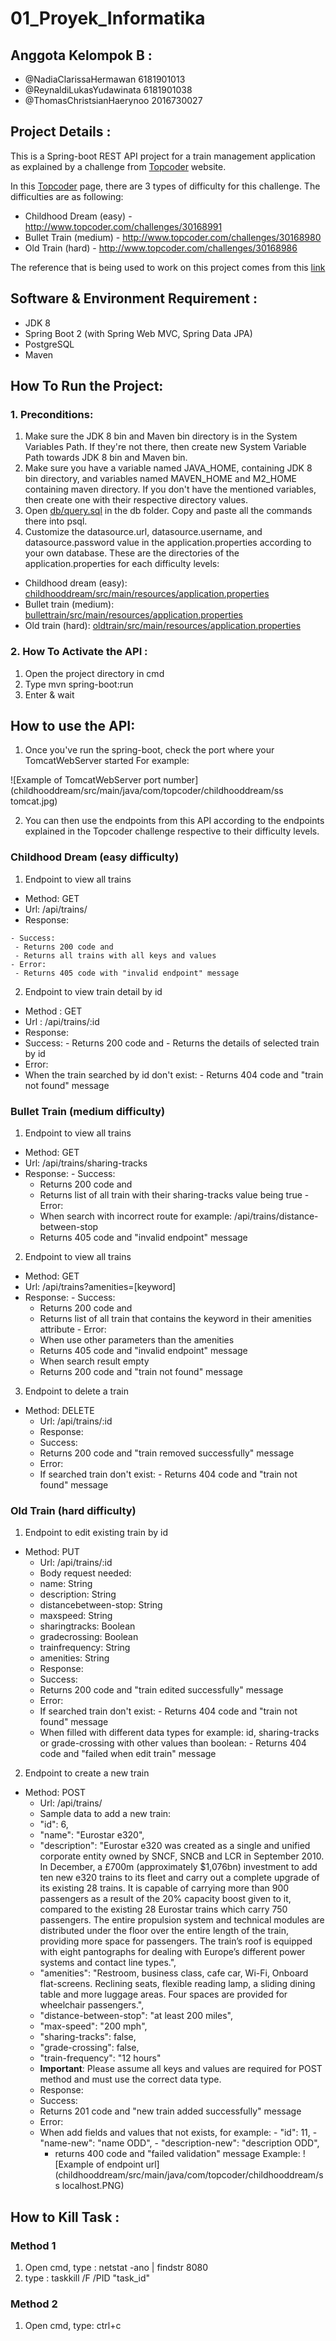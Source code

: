 # 01_Proyek_Informatika

## Anggota Kelompok B :

- @NadiaClarissaHermawan        6181901013
- @ReynaldiLukasYudawinata      6181901038
- @ThomasChristsianHaerynoo      2016730027


## Project Details :
This is a Spring-boot REST API project for a train management application as explained by a challenge from [Topcoder](https://www.topcoder.com/challenges/a840efcb-eaf4-435f-92d8-0fbde7dfa018) website.

In this [Topcoder](https://www.topcoder.com/challenges/a840efcb-eaf4-435f-92d8-0fbde7dfa018) page, there are 3 types of difficulty for this challenge. The difficulties are as following: 
- Childhood Dream (easy) -  http://www.topcoder.com/challenges/30168991
- Bullet Train (medium) - http://www.topcoder.com/challenges/30168980 
- Old Train (hard) - http://www.topcoder.com/challenges/30168986

The reference that is being used to work on this project comes from this [link](https://www.bezkoder.com/spring-boot-postgresql-example/)


## Software & Environment Requirement :
- JDK 8
- Spring Boot 2 (with Spring Web MVC, Spring Data JPA)
- PostgreSQL
- Maven

## How To Run the Project:
### 1. Preconditions:
1. Make sure the JDK 8 bin and Maven bin directory is in the System Variables Path. If they're not there, then create new System Variable Path towards JDK 8 bin and Maven bin.
2. Make sure you have a variable named JAVA_HOME, containing JDK 8 bin directory, and variables named MAVEN_HOME and M2_HOME containing maven directory. If you don't have the mentioned variables, then create one with their respective directory values.
2. Open [db/query.sql](https://github.com/NadiaClarissaHermawan/01_Proyek_Informatika/blob/master/db/query.sql) in the db folder. Copy and paste all the commands there into psql. 
3. Customize the datasource.url, datasource.username, and datasource.password value in the application.properties according to your own database.
These are the directories of the application.properties for each difficulty levels:
  - Childhood dream (easy): [childhooddream/src/main/resources/application.properties](https://github.com/NadiaClarissaHermawan/01_Proyek_Informatika/blob/master/childhooddream/src/main/resources/application.properties)
   - Bullet train (medium): [bullettrain/src/main/resources/application.properties](https://github.com/NadiaClarissaHermawan/01_Proyek_Informatika/blob/master/bullettrain/src/main/resources/application.properties)
   - Old train (hard): [oldtrain/src/main/resources/application.properties](https://github.com/NadiaClarissaHermawan/01_Proyek_Informatika/blob/master/oldtrain/src/main/resources/application.properties)

### 2. How To Activate the API :

1. Open the project directory in cmd
2. Type mvn spring-boot:run 
3. Enter & wait 

## How to use the API:
1. Once you've run the spring-boot, check the port where your TomcatWebServer started
For example: 
<!--masukin foto disini-->
![Example of TomcatWebServer port number](childhooddream/src/main/java/com/topcoder/childhooddream/ss tomcat.jpg)

2. You can then use the endpoints from this API according to the endpoints explained in the Topcoder challenge respective to their difficulty levels.
<!--refer balik ke section difficulty-->
 ### Childhood Dream (easy difficulty)
  1. Endpoint to view all trains 
   - Method: GET
   - Url: /api/trains/
   - Response: 
   
    - Success:
     - Returns 200 code and
     - Returns all trains with all keys and values
    - Error:
     - Returns 405 code with "invalid endpoint" message
 2. Endpoint to view train detail by id
  - Method : GET
  - Url : /api/trains/:id
  - Response:
   - Success:
    - Returns 200 code and
    - Returns the details of selected train by id
  - Error: 
   - When the train searched by id don't exist:
    - Returns 404 code and "train not found" message
 ### Bullet Train (medium difficulty)
 1. Endpoint to view all trains 
  - Method: GET
   - Url: /api/trains/sharing-tracks
   - Response: 
    - Success:
     - Returns 200 code and
     - Returns list of all train with their sharing-tracks value being true
    - Error:
     - When search with incorrect route for example:  /api/trains/distance-between-stop
      - Returns 405 code and "invalid endpoint" message
 2. Endpoint to view all trains 
  - Method: GET
   - Url: /api/trains?amenities=\[keyword\]
   - Response: 
    - Success:
     - Returns 200 code and
     - Returns list of all train that contains the keyword in their amenities attribute 
    - Error:
     - When use other parameters than the amenities
      - Returns 405 code and "invalid endpoint" message
     - When search result empty
      - Returns 200 code and "train not found" message
3. Endpoint to delete a train
- Method: DELETE
   - Url: /api/trains/:id
   - Response: 
    - Success:
     - Returns 200 code and "train removed successfully" message
    - Error:
     - If searched train don't exist:
      - Returns 404 code and "train not found" message
### Old Train (hard difficulty)
1. Endpoint to edit existing train by id
- Method: PUT
   - Url: /api/trains/:id
   - Body request needed:
    - name: String
    - description: String
    - distancebetween-stop: String
    - maxspeed: String
    - sharingtracks: Boolean
    - gradecrossing: Boolean
    - trainfrequency: String
    - amenities: String
   - Response: 
    - Success:
     - Returns 200 code and "train edited successfully" message
    - Error:
     - If searched train don't exist:
      - Returns 404 code and "train not found" message
     - When filled with different data types for example: id, sharing-tracks or grade-crossing with other values than boolean:
      - Returns 404 code and "failed when edit train" message
2. Endpoint to create a new train
- Method: POST
   - Url: /api/trains/
   - Sample data to add a new train:
    - "id": 6,
    - "name": "Eurostar e320",
    - "description": "Eurostar e320 was created as a single and unified corporate entity owned by SNCF, SNCB and LCR in September 2010. In December, a £700m (approximately $1,076bn) investment to add ten new e320 trains to its fleet and carry out a complete upgrade of its existing 28 trains. It is capable of carrying more than 900 passengers as a result of the 20% capacity boost given to it, compared to the existing 28 Eurostar trains which carry 750 passengers. The entire propulsion system and technical modules are distributed under the floor over the entire length of the train, providing more space for passengers. The train’s roof is equipped with eight pantographs for dealing with Europe’s different power systems and contact line types.",
    - "amenities": "Restroom, business class, cafe car, Wi-Fi, Onboard flat-screens. Reclining seats, flexible reading lamp, a sliding dining table and more luggage areas. Four spaces are provided for wheelchair passengers.",
    - "distance-between-stop": "at least 200 miles",
    - "max-speed": "200 mph",
    - "sharing-tracks": false,
    - "grade-crossing": false,
    - "train-frequency": "12 hours"
   - **Important**: Please assume all keys and values are required for POST method and must use the correct data type.
   - Response: 
    - Success:
     - Returns 201 code and "new train added successfully" message
    - Error:
     - When add fields and values that not exists, for example:
      - "id": 11,
      - "name-new": "name ODD",
      - "description-new": "description ODD",
       - returns 400 code and "failed validation" message
Example:
![Example of endpoint url](childhooddream/src/main/java/com/topcoder/childhooddream/ss localhost.PNG)
  <!--kasih contoh screenshot-->
## How to Kill Task :

### Method 1
1. Open cmd, type : netstat -ano | findstr 8080
2. type : taskkill /F /PID "task_id"

### Method 2
1. Open cmd, type: ctrl+c
